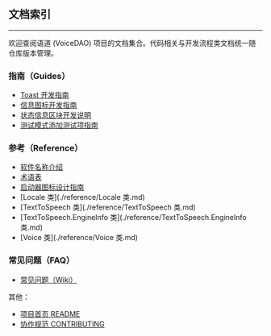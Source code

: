 ## 文档索引

---

欢迎查阅语道 (VoiceDAO) 项目的文档集合。代码相关与开发流程类文档统一随仓库版本管理。

### 指南（Guides）

- [Toast 开发指南](./guides/Toast开发指南.md)
- [信息图标开发指南](./guides/信息图标开发指南.md)
- [状态信息区块开发说明](./guides/状态信息区块开发说明.md)
- [测试模式添加测试项指南](./guides/测试模式添加测试项指南.md)

### 参考（Reference）

- [软件名称介绍](./reference/软件名称介绍.md)
- [术语表](./reference/术语表.md)
- [启动器图标设计指南](./reference/启动器图标设计指南.md)
- [Locale 类](./reference/Locale 类.md)
- [TextToSpeech 类](./reference/TextToSpeech 类.md)
- [TextToSpeech.EngineInfo 类](./reference/TextToSpeech.EngineInfo 类.md)
- [Voice 类](./reference/Voice 类.md)

### 常见问题（FAQ）

- [常见问题（Wiki）](./faq/常见问题（Wiki）.md)

其他：

- [项目首页 README](../README.md)
- [协作规范 CONTRIBUTING](../CONTRIBUTING.md) 